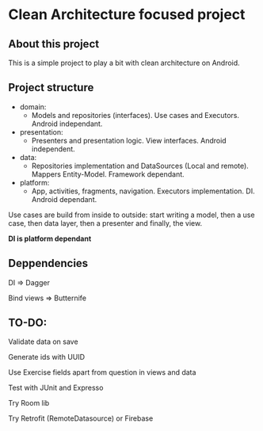 # Clean Architecture focused project

## About this project

This is a simple project to play a bit with clean architecture on Android.

## Project structure

+ domain:
    + Models and repositories (interfaces). Use cases and Executors. Android independant.
+ presentation:
    + Presenters and presentation logic. View interfaces. Android independent.
+ data:
    + Repositories implementation and DataSources (Local and remote). Mappers Entity-Model. Framework dependant.
+ platform:
    + App, activities, fragments, navigation. Executors implementation. DI. Android dependant.
    
    
Use cases are build from inside to outside: start writing a model,
     then a use case, then data layer, then a presenter and finally, the view.
     
__DI is platform dependant__

## Deppendencies 

DI => Dagger

Bind views => Butternife
    
## TO-DO:  
 Validate data on save
 
 Generate ids with UUID 
 
 Use Exercise fields apart from question in views and data
 
 Test with JUnit and Expresso
 
 Try Room lib
 
 Try Retrofit (RemoteDatasource) or Firebase
  
 
 